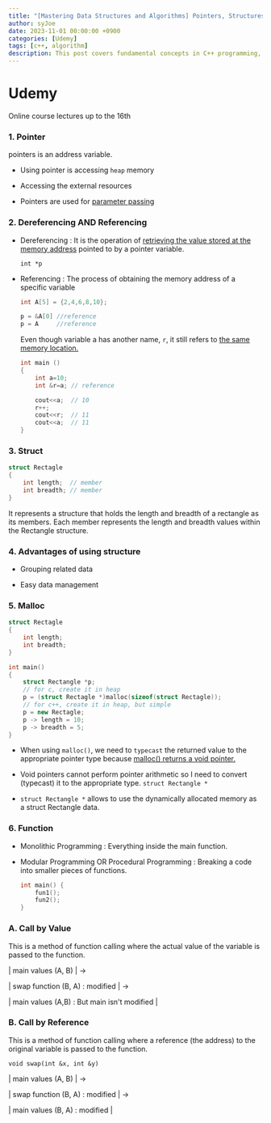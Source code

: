 ```yaml
---
title: "[Mastering Data Structures and Algorithms] Pointers, Structures, and Function Calls in C++"
author: syJoe
date: 2023-11-01 00:00:00 +0900
categories: [Udemy]
tags: [c++, algorithm]
description: This post covers fundamental concepts in C++ programming, including pointers, dereferencing and referencing, structures, and function calls. Learn about memory management with pointers, the advantages of using structures for data organization, and the differences between call by value and call by reference.
---
```


# Udemy

Online course lectures up to the 16th

### 1. **Pointer**

pointers is an address variable.

- Using pointer is accessing ```heap``` memory

- Accessing the external resources

- Pointers are used for <u>parameter passing</u>

### 2. **Dereferencing AND Referencing**

- Dereferencing : It is the operation of <u>retrieving the value stored at the memory address</u> pointed to by a pointer variable.

    ```int *p```

- Referencing : The process of obtaining the memory address of a specific variable

    ```c++
    int A[5] = {2,4,6,8,10};

    p = &A[0] //reference
    p = A     //reference
    ```

    Even though variable a has another name, ```r```, it still refers to <u>the same memory location.</u>

    ```c++
    int main ()
    {
        int a=10;
        int &r=a; // reference  

        cout<<a;  // 10
        r++;
        cout<<r;  // 11
        cout<<a;  // 11
    }
    ```

### 3. **Struct**

```c++
struct Rectagle
{
	int length;  // member
	int breadth; // member
}
```

It represents a structure that holds the length and breadth of a rectangle as its members. Each member represents the length and breadth values within the Rectangle structure.

### 4. **Advantages of using structure**

- Grouping related data 

- Easy data management

### 5. **Malloc**

```c++
struct Rectagle
{
	int length;
	int breadth;
}

int main()
{
	struct Rectangle *p;
	// for c, create it in heap
	p = (struct Rectagle *)malloc(sizeof(struct Rectagle)); 
	// for c++, create it in heap, but simple
	p = new Rectagle;
	p -> length = 10;
	p -> breadth = 5;
}
```

- When using ```malloc()```, we need to ```typecast``` the returned value to the appropriate pointer type because <u>malloc() returns a void pointer.</u>

- Void pointers cannot perform pointer arithmetic so I need to convert (typecast) it to the appropriate type. ```struct Rectangle *```

- ```struct Rectangle *``` allows to use the dynamically allocated memory as a struct Rectangle data.



### 6. **Function**

- Monolithic Programming : Everything inside the main function. 

- Modular Programming OR Procedural Programming : Breaking a code into smaller pieces of functions.

    ```c++
    int main() {
        fun1(); 
        fun2();
    }
    ```

### A. **Call by Value**

This is a method of function calling where the actual value of the variable is passed to the function.

| main values (A, B) | → 

| swap function (B, A) : modified | →  

| main values (A,B) : But main isn't modified |

### B. **Call by Reference**

This is a method of function calling where a reference (the address) to the original variable is passed to the function. 

```void swap(int &x, int &y)```

| main values (A, B) | → 

| swap function (B, A) : modified | →  

| main values (B, A) : modified |
